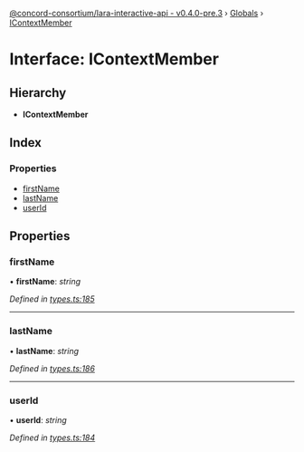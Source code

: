 [@concord-consortium/lara-interactive-api - v0.4.0-pre.3](../README.md) › [Globals](../globals.md) › [IContextMember](icontextmember.md)

# Interface: IContextMember

## Hierarchy

* **IContextMember**

## Index

### Properties

* [firstName](icontextmember.md#firstname)
* [lastName](icontextmember.md#lastname)
* [userId](icontextmember.md#userid)

## Properties

###  firstName

• **firstName**: *string*

*Defined in [types.ts:185](../../../lara-typescript/src/interactive-api-client/types.ts#L185)*

___

###  lastName

• **lastName**: *string*

*Defined in [types.ts:186](../../../lara-typescript/src/interactive-api-client/types.ts#L186)*

___

###  userId

• **userId**: *string*

*Defined in [types.ts:184](../../../lara-typescript/src/interactive-api-client/types.ts#L184)*
